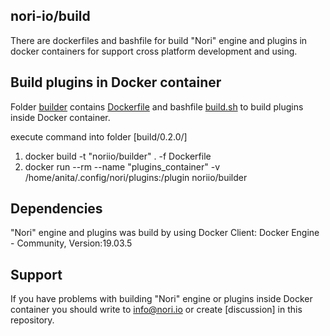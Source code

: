 ## nori-io/build

There are dockerfiles and bashfile for build "Nori" engine and plugins in docker containers
for support cross platform development and using.

## Build plugins in Docker container 

Folder [builder](.) contains [Dockerfile](build/0.2.0/Dockerfile) and bashfile [build.sh](build/0.2.0/scripts/build.sh) to build plugins inside Docker container.

execute command into folder [build/0.2.0/]

1) docker build -t "noriio/builder" .  -f Dockerfile
2) docker run --rm --name "plugins_container" -v /home/anita/.config/nori/plugins:/plugin noriio/builder

## Dependencies

"Nori" engine and plugins was build by using Docker Client: Docker Engine - Community, Version:19.03.5

## Support

If you have problems with building "Nori" engine or plugins inside Docker container you 
should write to info@nori.io or create [discussion] in this repository.



